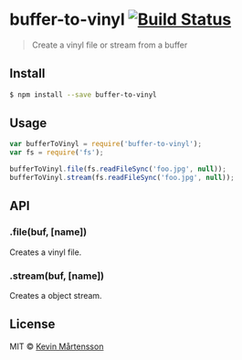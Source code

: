 # buffer-to-vinyl [![Build Status](http://img.shields.io/travis/kevva/buffer-to-vinyl.svg?style=flat)](https://travis-ci.org/kevva/buffer-to-vinyl)

> Create a vinyl file or stream from a buffer

## Install

```sh
$ npm install --save buffer-to-vinyl
```

## Usage

```js
var bufferToVinyl = require('buffer-to-vinyl');
var fs = require('fs');

bufferToVinyl.file(fs.readFileSync('foo.jpg', null));
bufferToVinyl.stream(fs.readFileSync('foo.jpg', null));
```

## API

### .file(buf, [name])

Creates a vinyl file.

### .stream(buf, [name])

Creates a object stream.

## License

MIT © [Kevin Mårtensson](https://github.com/kevva)
